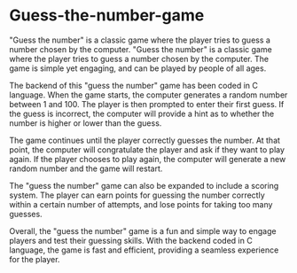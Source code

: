 # Guess-the-number-game
"Guess the number" is a classic game where the player tries to guess a number chosen by the computer.
"Guess the number" is a classic game where the player tries to guess a number chosen by the computer. The game is simple yet engaging, and can be played by people of all ages.

The backend of this "guess the number" game has been coded in C language. When the game starts, the computer generates a random number between 1 and 100. The player is then prompted to enter their first guess. If the guess is incorrect, the computer will provide a hint as to whether the number is higher or lower than the guess.

The game continues until the player correctly guesses the number. At that point, the computer will congratulate the player and ask if they want to play again. If the player chooses to play again, the computer will generate a new random number and the game will restart.

The "guess the number" game can also be expanded to include a scoring system. The player can earn points for guessing the number correctly within a certain number of attempts, and lose points for taking too many guesses.

Overall, the "guess the number" game is a fun and simple way to engage players and test their guessing skills. With the backend coded in C language, the game is fast and efficient, providing a seamless experience for the player.
